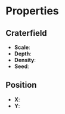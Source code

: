 

# Properties


## Craterfield

- **Scale**: 
- **Depth**: 
- **Density**: 
- **Seed**: 

## Position

- **X**: 
- **Y**: 



